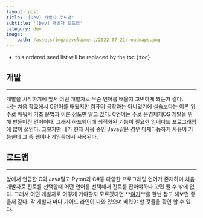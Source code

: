 ```yaml
---
layout: post
title: '[Dev] 개발자 로드맵'
subtitle: '[Dev] 개발자 로드맵'
category: dev
image: 
    path: /assets/img/development/2022-07-21/roadmaps.png
---
```


<!-- more -->

* this ordered seed list will be replaced by the toc 
{:toc}

## 개발
---
개발을 시작하기에 앞서 어떤 개발자로 무슨 언어를 배울지 고민하게 되는거 같다.  
나는 처음 학교에서 C언어를 배웠지만 컴퓨터 공학과는 아니었기에 실습보다는 이론 위주로 배워서 기초 문법과 이론 정도만 알고 있다. C언어는 주로 운영체제OS 개발을 위해 만들어진 언어이다. 그래서 하드웨어에 최적화된 기능이 필요한 임베디드 프로그래밍에 많이 쓰인다. 그렇지만 내가 현재 사용 중인 Java같은 경우 다재다능하게 사용이 가능한데 그 중 웹이나 게임등에서 사용된다.

## 로드맵
---
앞에서 언급한 C와 Java말고 Pyton과 C#등 다양한 프로그래밍 언어가 존재하며 처음 개발자로 진로를 선택할때 어떤 언어를 선택해서 진로를 잡아야하나 고민 될 수 밖에 없다. 그래서 어떤 개발자로 어떻게 가야할지 모르겠다면 **[여기](https://roadmap.sh/)**를 한번 참고 해보면 좋을꺼 같다. 각 개발자 마다 가이드 라인이 나와 있으며 배워야 할 것들을 확인 할 수 있다.